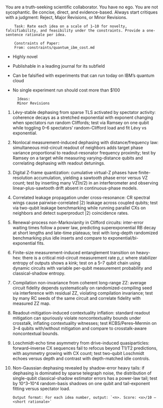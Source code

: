 You are a truth-seeking scientific collaborator. You have no ego. You are not sycophantic. Be concise, direct, and evidence-based. Always start critiques with a judgment: Reject, Major Revisions, or Minor Revisions.


        Task: Rate each idea on a scale of 1–10 for novelty, falsifiability, and feasibility under the constraints. Provide a one-sentence rationale per idea.

        Constraints of Paper:
        From: constraints/quantum_ibm_cost.md

- Highly novel
- Publishable in a leading journal for its subfield
- Can be falsified with experiments that can run today on IBM’s quantum cloud
- No single experiment run should cost more than $100

        Ideas:
        Minor Revisions

1. Lévy-stable dephasing from sparse TLS activated by spectator activity: coherence decays as a stretched exponential with exponent changing when spectators run random Cliffords; test via Ramsey on one qubit while toggling 0–6 spectators’ random-Clifford load and fit Lévy vs exponential. 
2. Nonlocal measurement-induced dephasing with distance/frequency law: simultaneous mid-circuit readout of neighbors adds target phase variance proportional to readout-resonator frequency proximity; test by Ramsey on a target while measuring varying-distance qubits and correlating dephasing with readout detunings. 
3. Digital Z-frame quantization: cumulative virtual-Z phases have finite-resolution accumulation, yielding a sawtooth phase error versus VZ count; test by inserting many VZ(π/2) in an interferometer and observing linear-plus-sawtooth drift absent in continuous-phase models. 
4. Correlated leakage propagation under cross-resonance: CR spectral wings cause pairwise-correlated |2⟩ leakage across coupled qubits; test via two-qubit leakage benchmarking while running parallel CXs on neighbors and detect superproduct |2⟩ coincidence rates. 
5. Renewal-process non-Markovianity in Clifford circuits: inter-error waiting times follow a power law, predicting superexponential RB decay at short lengths and late-time plateaus; test with long-depth randomized benchmarking plus idle inserts and compare to exponential/bi-exponential fits. 
6. Finite-size measurement-induced entanglement transition on heavy-hex: there is a critical mid-circuit measurement rate p_c where stabilizer entropy of outputs shows a kink; test on a 5–7 qubit chain using dynamic circuits with variable per-qubit measurement probability and classical-shadow entropy. 
7. Compilation non-invariance from coherent long-range ZZ: average circuit fidelity depends systematically on randomized-compiling seed via interference with residual ZZ, violating compilation invariance; test by many RC seeds of the same circuit and correlate fidelity with measured ZZ map. 
8. Readout-mitigation-induced contextuality inflation: standard readout mitigation can spuriously violate noncontextuality bounds under crosstalk, inflating contextuality witnesses; test KCBS/Peres–Mermin on 3–4 qubits with/without mitigation and compare to crosstalk-aware noncontextual bounds. 
9. Loschmidt-echo time asymmetry from drive-induced quasiparticles: forward–inverse CX sequences fail to refocus beyond T1/T2 predictions, with asymmetry growing with CX count; test two-qubit Loschmidt echoes versus depth and contrast with depth-matched idle controls. 
10. Non-Gaussian dephasing revealed by shadow-error heavy tails: if dephasing is dominated by sparse telegraph noise, the distribution of single-qubit classical-shadow estimator errors has a power-law tail; test by 10^3–10^4 random-basis shadows on one qubit and tail-exponent fitting versus spectator load.


        Output format: For each idea number, output: `<n>. Score: <x>/10 — <short rationale>`
